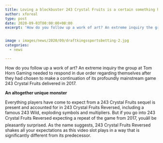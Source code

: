 ```yaml
---
title: Loving a blockbuster 243 Crystal Fruits is a certain something however playing its replacement is an altogether extraordinary beast
author: xforeal 
type: post
date: 2020-09-03T00:00:00+00:00
excerpt: 'How do you follow up a work of art? An extreme inquiry the group at Tom Horn Gaming needed to respond in due order regarding themselves after they had chosen to make a continuation of its profoundly famous game 243 Crystal Fruits delivered in 2017 '


image : images/news/2020/09/draftkingssportsbetting-2.jpg
categories:
  - news

---
```

How do you follow up a work of art? An extreme inquiry the group at Tom Horn Gaming needed to respond in due order regarding themselves after they had chosen to make a continuation of its profoundly mainstream game 243 Crystal Fruits delivered in 2017. 

**An altogether unique monster** 

Everything players have come to expect from a 243 Crystal Fruits sequel is present and accounted for in 243 Crystal Fruits Reversed, including a famous 243 Wild, exploding symbols and multipliers. But if you go into 243 Crystal Fruits Reversed expecting a repeat of the game from 2017, youâll be pleasantly surprised. As the name suggests, 243 Crystal Fruits Reversed shakes all your expectations as this video slot plays in a way that is significantly different from its predecessor. 

<div class="videoWrapper">
  </p>
